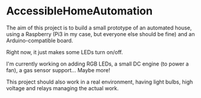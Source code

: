 # AccessibleHomeAutomation

The aim of this project is to build a small prototype of an automated house, using a Raspberry (Pi3 in my case, but everyone else should be fine) and an Arduino-compatible board.

Right now, it just makes some LEDs turn on/off.

I'm currently working on adding RGB LEDs, a small DC engine (to power a fan), a gas sensor support... Maybe more!

This project should also work in a real environment, having light bulbs, high voltage and relays managing the actual work.
